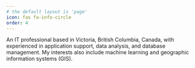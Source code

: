 ```yaml
---
# the default layout is 'page'
icon: fas fa-info-circle
order: 4
---
```


An IT professional based in Victoria, British Columbia, Canada, with experienced in application support, data analysis, and database management. My interests also include machine learning and geographic information systems (GIS).